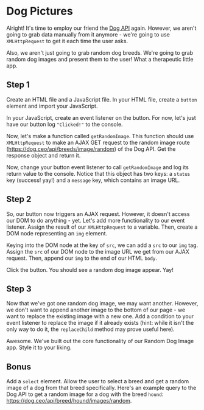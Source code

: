 # Dog Pictures

Alright! It's time to employ our friend the [Dog API](https://dog.ceo/dog-api/) again. However, we aren't going to grab data manually from it anymore - we're going to use `XMLHttpRequest` to get it each time the user asks.

Also, we aren't just going to grab random dog breeds. We're going to grab random dog images and present them to the user! What a therapeutic little app.

## Step 1

Create an HTML file and a JavaScript file. In your HTML file, create a `button` element and import your JavaScript.

In your JavaScript, create an event listener on the button. For now, let's just have our button log `"Clicked!"` to the console.

Now, let's make a function called `getRandomImage`. This function should use `XMLHttpRequest` to make an AJAX GET request to the random image route (https://dog.ceo/api/breeds/image/random) of the Dog API. Get the response object and return it.

Now, change your button event listener to call `getRandomImage` and log its return value to the console. Notice that this object has two keys: a `status` key (success! yay!) and a `message` key, which contains an image URL.

## Step 2

So, our button now triggers an AJAX request. However, it doesn't access our DOM to do anything - yet. Let's add more functionality to our event listener. Assign the result of our `XMLHttpRequest` to a variable. Then, create a DOM node representing an `img` element.

Keying into the DOM node at the key of `src`, we can add a `src` to our `img` tag. Assign the `src` of our DOM node to the image URL we get from our AJAX request. Then, append our `img` to the end of our HTML `body`.

Click the button. You should see a random dog image appear. Yay!

## Step 3

Now that we've got one random dog image, we may want another. However, we don't want to append another image to the bottom of our page - we want to replace the existing image with a new one. Add a condition to your event listener to replace the image if it already exists (hint: while it isn't the only way to do it, the `replaceChild` method may prove useful here).

Awesome. We've built out the core functionality of our Random Dog Image app. Style it to your liking.

## Bonus

Add a `select` element. Allow the user to select a breed and get a random image of a dog from that breed specifically. Here's an example query to the Dog API to get a random image for a dog with the breed `hound`: https://dog.ceo/api/breed/hound/images/random.

